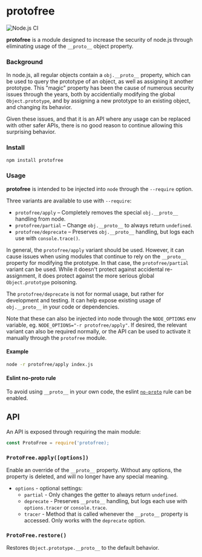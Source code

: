 # protofree

![Node.js CI](https://github.com/kanongil/protofree/workflows/Node.js%20CI/badge.svg)

**protofree** is a module designed to increase the security of node.js through eliminating usage
of the `__proto__` object property.

### Background

In node.js, all regular objects contain a `obj.__proto__` property, which can be used to query the
prototype of an object, as well as assigning it another prototype. This "magic" property has been
the cause of numerous security issues through the years,
both by accidentially modifying the global `Object.prototype`, and by assigning a new prototype to
an existing object, and changing its behavior.

Given these issues, and that it is an API where any usage can be replaced with other safer APIs,
there is no good reason to continue allowing this surprising behavior.

### Install

```sh
npm install protofree
```

### Usage

**protofree** is intended to be injected into `node` through the `--require` option.

Three variants are available to use with `--require`:

* `protofree/apply` – Completely removes the special `obj.__proto__` handling from node.
* `protofree/partial` – Change `obj.__proto__` to always return `undefined`.
* `protofree/deprecate` – Preserves `obj.__proto__` handling, but logs each use with
  `console.trace()`.

In general, the `protofree/apply` variant should be used. However, it can cause issues when using
modules that continue to rely on the `__proto__` property for modifying the prototype. In that case,
the `protofree/partial` variant can be used. While it doesn't protect against accidental re-assignment, it does protect against the more serious global `Object.prototype` poisoning.

The `protofree/deprecate` is not  for normal usage, but rather for development and testing.
It can help expose existing usage of `obj.__proto__` in your code or dependencies.

Note that these can also be injected into node through the `NODE_OPTIONS` env variable, eg.
`NODE_OPTIONS="-r protofree/apply"`. If desired, the relevant variant can also be required normally,
or the API can be used to activate it manually through the `protofree` module.

#### Example

```sh
node -r protofree/apply index.js
```

#### Eslint no-proto rule

To avoid using `__proto__` in your own code, the eslint
[`no-proto`](https://eslint.org/docs/rules/no-proto) rule can be enabled.

## API

An API is exposed through requiring the main module:

```js
const ProtoFree = require('protofree);
```

### `ProtoFree.apply([options])`

Enable an override of the `__proto__` property. Without any options, the property is deleted, and will no longer have any special meaning.

- `options` - optional settings:
    - `partial` - Only changes the getter to always return `undefined`.
    - `deprecate` - Preserves `__proto__` handling, but logs each use with `options.tracer` or
      `console.trace`.
    - `tracer` - Method that is called whenever the `__proto__` property is accessed. Only works
      with the `deprecate` option.

### `ProtoFree.restore()`

Restores `Object.prototype.__proto__` to the default behavior.

